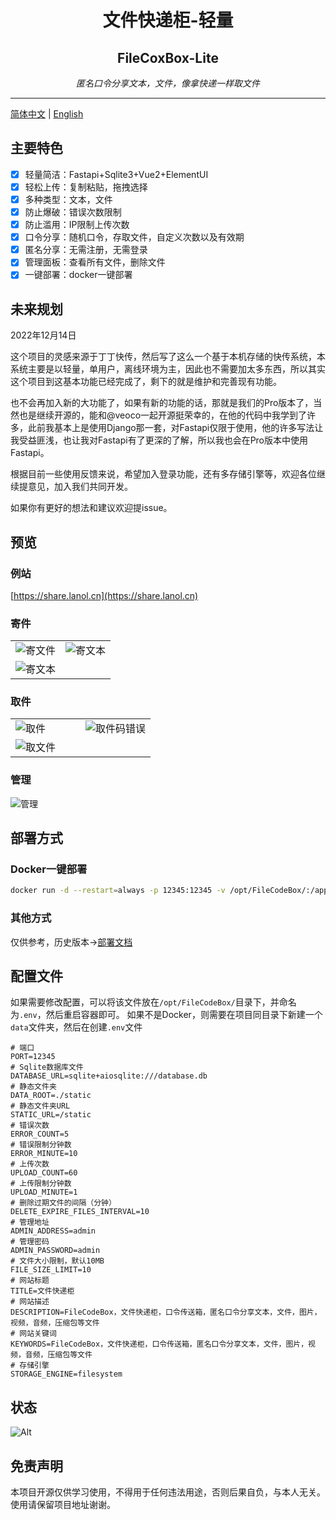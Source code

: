 <div style="text-align: center">
<h1>文件快递柜-轻量</h1>
<h2>FileCoxBox-Lite</h2>
<p><em>匿名口令分享文本，文件，像拿快递一样取文件</em></p>
</div>

---

[简体中文](./readme.md) | [English](./readme_en.md)

## 主要特色

- [x] 轻量简洁：Fastapi+Sqlite3+Vue2+ElementUI
- [x] 轻松上传：复制粘贴，拖拽选择
- [x] 多种类型：文本，文件
- [x] 防止爆破：错误次数限制
- [x] 防止滥用：IP限制上传次数
- [x] 口令分享：随机口令，存取文件，自定义次数以及有效期
- [x] 匿名分享：无需注册，无需登录
- [x] 管理面板：查看所有文件，删除文件
- [x] 一键部署：docker一键部署

## 未来规划

2022年12月14日

这个项目的灵感来源于丁丁快传，然后写了这么一个基于本机存储的快传系统，本系统主要是以轻量，单用户，离线环境为主，因此也不需要加太多东西，所以其实这个项目到这基本功能已经完成了，剩下的就是维护和完善现有功能。

也不会再加入新的大功能了，如果有新的功能的话，那就是我们的Pro版本了，当然也是继续开源的，能和@veoco一起开源挺荣幸的，在他的代码中我学到了许多，此前我基本上是使用Django那一套，对Fastapi仅限于使用，他的许多写法让我受益匪浅，也让我对Fastapi有了更深的了解，所以我也会在Pro版本中使用Fastapi。

根据目前一些使用反馈来说，希望加入登录功能，还有多存储引擎等，欢迎各位继续提意见，加入我们共同开发。

如果你有更好的想法和建议欢迎提issue。

## 预览

### 例站

[https://share.lanol.cn](https://share.lanol.cn)

### 寄件

<table style="width: 100%">
<tr style="width: 100%">
<td style="width: 50%">
<img src="https://raw.githubusercontent.com/vastsa/FileCodeBox/master/images/img_1.png" alt="寄文件">
</td>
<td style="width: 50%">
<img src="https://raw.githubusercontent.com/vastsa/FileCodeBox/master/images/img_2.png" alt="寄文本">
</td>
</tr>
<tr style="width: 100%;">
<td colspan="2" style="width: 100%;">
<img src="https://raw.githubusercontent.com/vastsa/FileCodeBox/master/images/img_3.png" alt="寄文本">
</td>
</tr>
</table>

### 取件

<table style="width: 100%">
<tr style="width: 100%">
<td style="width: 50%">
<img src="https://raw.githubusercontent.com/vastsa/FileCodeBox/master/images/img_6.png" alt="取件">
</td>
<td style="width: 50%">
<img src="https://raw.githubusercontent.com/vastsa/FileCodeBox/master/images/img_5.png" alt="取件码错误">
</td>
</tr>
<tr style="width: 100%;">
<td colspan="2" style="width: 100%;">
<img src="https://raw.githubusercontent.com/vastsa/FileCodeBox/master/images/img_4.png" alt="取文件">
</td>
</tr>
</table>

### 管理

![管理](https://raw.githubusercontent.com/vastsa/FileCodeBox/master/images/img_7.png)

## 部署方式

### Docker一键部署

```bash
docker run -d --restart=always -p 12345:12345 -v /opt/FileCodeBox/:/app/data --name filecodebox lanol/filecodebox:latest
```

### 其他方式

仅供参考，历史版本->[部署文档](https://www.yuque.com/lxyo/work/zd0kvzy7fofx6w7v)

## 配置文件

如果需要修改配置，可以将该文件放在`/opt/FileCodeBox/`目录下，并命名为`.env`，然后重启容器即可。
如果不是Docker，则需要在项目同目录下新建一个`data`文件夹，然后在创建`.env`文件

```dotenv
# 端口
PORT=12345
# Sqlite数据库文件
DATABASE_URL=sqlite+aiosqlite:///database.db
# 静态文件夹
DATA_ROOT=./static
# 静态文件夹URL
STATIC_URL=/static
# 错误次数
ERROR_COUNT=5
# 错误限制分钟数
ERROR_MINUTE=10
# 上传次数
UPLOAD_COUNT=60
# 上传限制分钟数
UPLOAD_MINUTE=1
# 删除过期文件的间隔（分钟）
DELETE_EXPIRE_FILES_INTERVAL=10
# 管理地址
ADMIN_ADDRESS=admin
# 管理密码
ADMIN_PASSWORD=admin
# 文件大小限制，默认10MB
FILE_SIZE_LIMIT=10
# 网站标题
TITLE=文件快递柜
# 网站描述
DESCRIPTION=FileCodeBox，文件快递柜，口令传送箱，匿名口令分享文本，文件，图片，视频，音频，压缩包等文件
# 网站关键词
KEYWORDS=FileCodeBox，文件快递柜，口令传送箱，匿名口令分享文本，文件，图片，视频，音频，压缩包等文件
# 存储引擎
STORAGE_ENGINE=filesystem
```

## 状态

![Alt](https://repobeats.axiom.co/api/embed/7a6c92f1d96ee57e6fb67f0df371528397b0c9ac.svg "Repobeats analytics image")

## 免责声明

本项目开源仅供学习使用，不得用于任何违法用途，否则后果自负，与本人无关。使用请保留项目地址谢谢。
